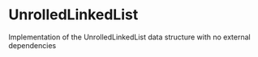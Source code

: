 # UnrolledLinkedList
Implementation of the UnrolledLinkedList data structure with no external dependencies
